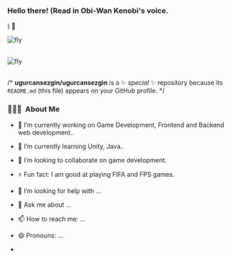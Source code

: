 ### Hello there! (Read in Obi-Wan Kenobi's voice.
) 👋

<img alt="fly" src="https://tenor.com/view/obi-wan-kenobi-hello-there-star-wars-disney-gif-26025920" /> </br></br>

<img alt="fly" src="https://www.halildurmus.com/wp-content/uploads/2020/06/444-codes.jpg" /> </br></br>


/* **ugurcansezgin/ugurcansezgin** is a ✨ _special_ ✨ repository because its `README.md` (this file) appears on your GitHub profile. */

### 👨🏻‍💻 &nbsp;About Me

- 🔭 I’m currently working on Game Development, Frontend and Backend web development..
- 🌱 I’m currently learning Unity, Java..
- 👯 I’m looking to collaborate on game development.
- ⚡ Fun fact: I am good at playing FIFA and FPS games.





- 🤔 I’m looking for help with ...
- 💬 Ask me about ...
- 📫 How to reach me: ...
- 😄 Pronouns: ...
- 
